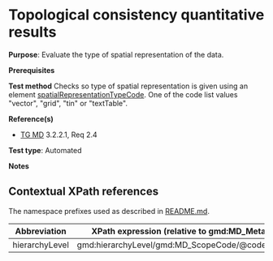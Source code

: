 # Topological consistency quantitative results

**Purpose**: Evaluate the type of spatial representation of the data.

**Prerequisites**

**Test method**
Checks so type of spatial representation is given using an element [spatialRepresentationTypeCode](#spatialRepresentationTypeCode).
One of the code list values "vector", "grid", "tin" or "textTable".

**Reference(s)**	 
* [TG MD](http://inspire.ec.europa.eu/id/ats/metadata/2.0/isdss/spatial-representation-type/README#ref_TG_MD) 3.2.2.1, Req 2.4

**Test type**: Automated

**Notes**


## Contextual XPath references

The namespace prefixes used as described in [README.md](http://inspire.ec.europa.eu/id/ats/metadata/2.0/isdss/README#namespaces).

Abbreviation                                   |  XPath expression (relative to gmd:MD_Metadata)
-----------------------------------------------| ------------------------------------------------------------------
<a name="hierarchyLevel"></a> hierarchyLevel | gmd:hierarchyLevel/gmd:MD_ScopeCode/@codeListValue

